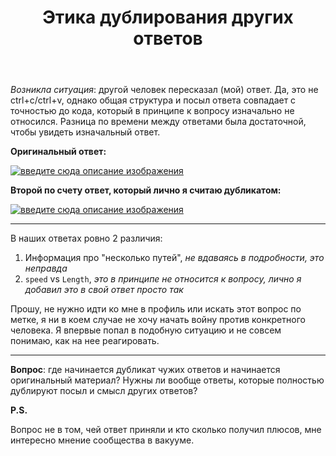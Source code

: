 ﻿---
title: "Этика дублирования других ответов"
se.owner.user_id: 
se.owner.display_name: "user302909"
se.owner.link: ""
se.link: "https://ru.meta.stackoverflow.com/questions/10707/%d0%ad%d1%82%d0%b8%d0%ba%d0%b0-%d0%b4%d1%83%d0%b1%d0%bb%d0%b8%d1%80%d0%be%d0%b2%d0%b0%d0%bd%d0%b8%d1%8f-%d0%b4%d1%80%d1%83%d0%b3%d0%b8%d1%85-%d0%be%d1%82%d0%b2%d0%b5%d1%82%d0%be%d0%b2"
se.question_id: 10707
se.post_type: question
---
<p><em>Возникла ситуация</em>: другой человек пересказал (мой) ответ. Да, это не ctrl+c/ctrl+v, однако общая структура и посыл ответа совпадает с точностью до кода, который в принципе к вопросу изначально не относился. Разница по времени между ответами была достаточной, чтобы увидеть изначальный ответ.</p>
<p><strong>Оригинальный ответ:</strong></p>
<p><a href="https://i.stack.imgur.com/Xoecy.png" rel="nofollow noreferrer"><img src="https://i.stack.imgur.com/Xoecy.png" alt="введите сюда описание изображения" /></a></p>
<p><strong>Второй по счету ответ, который лично я считаю дубликатом:</strong></p>
<p><a href="https://i.stack.imgur.com/hKRaB.png" rel="nofollow noreferrer"><img src="https://i.stack.imgur.com/hKRaB.png" alt="введите сюда описание изображения" /></a></p>
<hr />
<p>В наших ответах ровно 2 различия:</p>
<ol>
<li>Информация про &quot;несколько путей&quot;, <em>не вдаваясь в подробности, это неправда</em></li>
<li><code>speed</code> vs <code>Length</code>, <em>это в принципе не относится к вопросу, лично я добавил это в свой ответ просто так</em></li>
</ol>
<p>Прошу, не нужно идти ко мне в профиль или искать этот вопрос по метке, я ни в коем случае не хочу начать войну против конкретного человека. Я впервые попал в подобную ситуацию и не совсем понимаю, как на нее реагировать.</p>
<hr />
<p><strong>Вопрос</strong>: где начинается дубликат чужих ответов и начинается оригинальный материал? Нужны ли вообще ответы, которые полностью дублируют посыл и смысл других ответов?</p>
<p><strong>P.S.</strong></p>
<p>Вопрос не в том, чей ответ приняли и кто сколько получил плюсов, мне интересно мнение сообщества в вакууме.</p>
